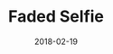 ---
title: "Faded Selfie"
date: 2018-02-19
picture: "/assets/camera-roll/2018/02/2018-02-19-faded-selfie/20180220_042557907_iOS.jpg"
thumbnail: "/assets/camera-roll/2018/02/2018-02-19-faded-selfie/20180220_042557907_iOS-thumbnail.jpg"
type: picture
tags:
  - selfie
---